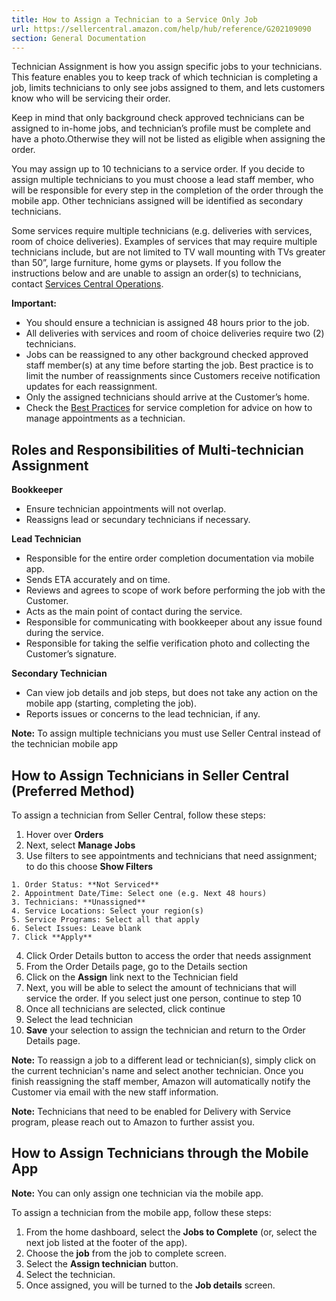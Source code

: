 ```yaml
---
title: How to Assign a Technician to a Service Only Job
url: https://sellercentral.amazon.com/help/hub/reference/G202109090
section: General Documentation
---
```


Technician Assignment is how you assign specific jobs to your technicians.
This feature enables you to keep track of which technician is completing a
job, limits technicians to only see jobs assigned to them, and lets customers
know who will be servicing their order.

Keep in mind that only background check approved technicians can be assigned
to in-home jobs, and technician’s profile must be complete and have a
photo.Otherwise they will not be listed as eligible when assigning the order.

You may assign up to 10 technicians to a service order. If you decide to
assign multiple technicians to you must choose a lead staff member, who will
be responsible for every step in the completion of the order through the
mobile app. Other technicians assigned will be identified as secondary
technicians.

Some services require multiple technicians (e.g. deliveries with services,
room of choice deliveries). Examples of services that may require multiple
technicians include, but are not limited to TV wall mounting with TVs greater
than 50”, large furniture, home gyms or playsets. If you follow the
instructions below and are unable to assign an order(s) to technicians,
contact [Services Central
Operations](https://sellercentral.amazon.com/gp/help/GU3X5YH9J8MPKD99?language=en_US&ref=ls_GU3X5YH9J8MPKD99_cont_home).

**Important:**

  * You should ensure a technician is assigned 48 hours prior to the job. 
  * All deliveries with services and room of choice deliveries require two (2) technicians.
  * Jobs can be reassigned to any other background checked approved staff member(s) at any time before starting the job. Best practice is to limit the number of reassignments since Customers receive notification updates for each reassignment.
  * Only the assigned technicians should arrive at the Customer’s home.
  * Check the [Best Practices](https://sellercentral.amazon.com/gp/help/GTP5RCSXC62A7SUG?language=en_US&ref=ls_GTP5RCSXC62A7SUG_cont_home) for service completion for advice on how to manage appointments as a technician.

## Roles and Responsibilities of Multi-technician Assignment

**Bookkeeper**

  * Ensure technician appointments will not overlap.
  * Reassigns lead or secundary technicians if necessary.

**Lead Technician**

  * Responsible for the entire order completion documentation via mobile app. 
  * Sends ETA accurately and on time.
  * Reviews and agrees to scope of work before performing the job with the Customer.
  * Acts as the main point of contact during the service.
  * Responsible for communicating with bookkeeper about any issue found during the service.
  * Responsible for taking the selfie verification photo and collecting the Customer’s signature.

**Secondary Technician**

  * Can view job details and job steps, but does not take any action on the mobile app (starting, completing the job).
  * Reports issues or concerns to the lead technician, if any.

**Note:** To assign multiple technicians you must use Seller Central instead
of the technician mobile app

## How to Assign Technicians in Seller Central (Preferred Method)

To assign a technician from Seller Central, follow these steps:

  

  1. Hover over **Orders**
  2. Next, select **Manage Jobs**
  3. Use filters to see appointments and technicians that need assignment; to do this choose **Show Filters**   

    1. Order Status: **Not Serviced**
    2. Appointment Date/Time: Select one (e.g. Next 48 hours)
    3. Technicians: **Unassigned**
    4. Service Locations: Select your region(s)
    5. Service Programs: Select all that apply
    6. Select Issues: Leave blank
    7. Click **Apply**
  4. Click Order Details button to access the order that needs assignment
  5. From the Order Details page, go to the Details section
  6. Click on the **Assign** link next to the Technician field
  7. Next, you will be able to select the amount of technicians that will service the order. If you select just one person, continue to step 10
  8. Once all technicians are selected, click continue
  9. Select the lead technician
  10. **Save** your selection to assign the technician and return to the Order Details page. 

**Note:** To reassign a job to a different lead or technician(s), simply click
on the current technician's name and select another technician. Once you
finish reassigning the staff member, Amazon will automatically notify the
Customer via email with the new staff information.

**Note:** Technicians that need to be enabled for Delivery with Service
program, please reach out to Amazon to further assist you.

## How to Assign Technicians through the Mobile App

**Note:** You can only assign one technician via the mobile app.

To assign a technician from the mobile app, follow these steps:  

  1. From the home dashboard, select the **Jobs to Complete** (or, select the next job listed at the footer of the app).
  2. Choose the **job** from the job to complete screen.
  3. Select the **Assign technician** button.
  4. Select the technician.
  5. Once assigned, you will be turned to the **Job details** screen.

